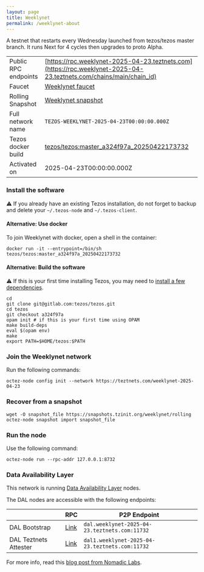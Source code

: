 ```yaml
---
layout: page
title: Weeklynet
permalink: /weeklynet-about
---
```


A testnet that restarts every Wednesday launched from tezos/tezos master branch. It runs Next for 4 cycles then upgrades to proto Alpha.

| | |
|-------|---------------------|
| Public RPC endpoints | [https://rpc.weeklynet-2025-04-23.teztnets.com](https://rpc.weeklynet-2025-04-23.teztnets.com/chains/main/chain_id)<br/> |
| Faucet | [Weeklynet faucet](https://faucet.weeklynet-2025-04-23.teztnets.com) |
| Rolling Snapshot | [Weeklynet snapshot](https://snapshots.tzinit.org/weeklynet/rolling) |
| Full network name | `TEZOS-WEEKLYNET-2025-04-23T00:00:00.000Z` |
| Tezos docker build | [tezos/tezos:master_a324f97a_20250422173732](https://hub.docker.com/r/tezos/tezos/tags?page=1&ordering=last_updated&name=master_a324f97a_20250422173732) |
| Activated on | 2025-04-23T00:00:00.000Z |





### Install the software

⚠️  If you already have an existing Tezos installation, do not forget to backup and delete your `~/.tezos-node` and `~/.tezos-client`.



#### Alternative: Use docker

To join Weeklynet with docker, open a shell in the container:

```
docker run -it --entrypoint=/bin/sh tezos/tezos:master_a324f97a_20250422173732
```


#### Alternative: Build the software

⚠️  If this is your first time installing Tezos, you may need to [install a few dependencies](https://tezos.gitlab.io/introduction/howtoget.html#setting-up-the-development-environment-from-scratch).

```
cd
git clone git@gitlab.com:tezos/tezos.git
cd tezos
git checkout a324f97a
opam init # if this is your first time using OPAM
make build-deps
eval $(opam env)
make
export PATH=$HOME/tezos:$PATH
```

### Join the Weeklynet network

Run the following commands:

```
octez-node config init --network https://teztnets.com/weeklynet-2025-04-23

```


### Recover from a snapshot

```
wget -O snapshot_file https://snapshots.tzinit.org/weeklynet/rolling
octez-node snapshot import snapshot_file
```


### Run the node

Use the following command:

```
octez-node run --rpc-addr 127.0.0.1:8732
```




### Data Availability Layer

This network is running [Data Availability Layer](https://tezos.gitlab.io/shell/dal.html) nodes.


The DAL nodes are accessible with the following endpoints:

| | RPC | P2P Endpoint |
|------------|---------|--------------|
| DAL Bootstrap | [Link](https://dal-bootstrap-rpc.weeklynet-2025-04-23.teztnets.com/p2p/gossipsub/scores) | `dal.weeklynet-2025-04-23.teztnets.com:11732` |
| DAL Teztnets Attester | [Link](https://dal-attester-rpc.weeklynet-2025-04-23.teztnets.com/p2p/gossipsub/scores) | `dal1.weeklynet-2025-04-23.teztnets.com:11732` |


For more info, read this [blog post from Nomadic Labs](https://research-development.nomadic-labs.com/data-availability-layer-tezos.html).



